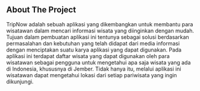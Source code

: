 
<!-- ABOUT THE PROJECT -->
## About The Project

TripNow adalah sebuah aplikasi yang dikembangkan untuk membantu para wisatawan dalam mencari informasi wisata yang diinginkan dengan mudah. Tujuan dalam pembuatan aplikasi ini tentunya sebagai solusi berdasarkan permasalahan dan kebutuhan yang telah didapat dari media informasi dengan menciptakan suatu karya aplikasi yang dapat digunakan. Pada aplikasi ini terdapat daftar wisata yang dapat digunakan oleh para wisatawan sebagai pengguna untuk mengetahui apa saja wisata yang ada di Indonesia, khususnya di Jember. Tidak hanya itu, melalui aplikasi ini wisatawan dapat mengetahui lokasi dari setiap pariwisata yang ingin dikunjungi.


